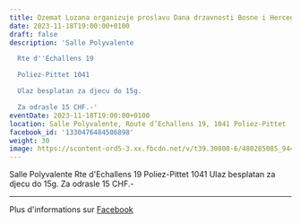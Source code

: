 ```yaml
---
title: Dzemat Lozana organizuje proslavu Dana drzavnosti Bosne i Hercegovine
date: 2023-11-18T19:00:00+0100
draft: false
description: 'Salle Polyvalente

  Rte d''Echallens 19

  Poliez-Pittet 1041

  Ulaz besplatan za djecu do 15g.

  Za odrasle 15 CHF.-'
eventDate: 2023-11-18T19:00:00+0100
location: Salle Polyvalente, Route d’Echallens 19, 1041 Poliez-Pittet
facebook_id: '1330476484506898'
weight: 30
image: https://scontent-ord5-3.xx.fbcdn.net/v/t39.30808-6/480285085_944333661160567_3277375841641556820_n.jpg?_nc_cat=107&ccb=1-7&_nc_sid=9e60e4&_nc_ohc=9ai-REoGgCkQ7kNvwHPq4ot&_nc_oc=AdmTh42UBQpZV_tlGjs-cnhrGLq-Rdjptl4QLH2O9_a7zM6fAacLuuRc0VvoGxw7u64&_nc_zt=23&_nc_ht=scontent-ord5-3.xx&edm=ABTKTjYEAAAA&_nc_gid=6A5lXURcsuK4-XOiXoCz_g&oh=00_AfZmjSSLyXPoWJA4ZjlcfKSDCAxAD1TuQr9H-NU-Y2qAwQ&oe=68D1329F
---
```


Salle Polyvalente
Rte d'Echallens 19
Poliez-Pittet 1041
Ulaz besplatan za djecu do 15g.
Za odrasle 15 CHF.-

---

Plus d'informations sur [Facebook](https://facebook.com/events/1330476484506898)